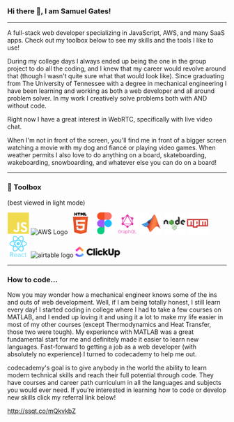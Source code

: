 ### Hi there 👋, I am Samuel Gates!

---

A full-stack web developer specializing in JavaScript, AWS, and many SaaS apps. Check out my toolbox below to see my skills and the tools I like to use! 

During my college days I always ended up being the one in the group project to do all the coding, and I knew that my career would revolve around that (though I wasn't quite sure what that would look like). Since graduating from The University of Tennessee with a degree in mechanical engineering I have been learning and working as both a web developer and all around problem solver. In my work I creatively solve problems both with AND without code. 

Right now I have a great interest in WebRTC, specifically with live video chat. 

When I'm not in front of the screen, you'll find me in front of a bigger screen watching a movie with my dog and fiancé or playing video games. When weather permits I also love to do anything on a board, skateboarding, wakeboarding, snowboarding, and whatever else you can do on a board!

---

### 🧰 Toolbox 
(best viewed in light mode)

<img src="https://github.com/devicons/devicon/blob/master/icons/javascript/javascript-plain.svg" alt="JavaScript logo" width="50" height="50" /> <img src="https://upload.wikimedia.org/wikipedia/commons/9/93/Amazon_Web_Services_Logo.svg" alt="AWS Logo" width="50" height="50" /> <img src="https://github.com/devicons/devicon/blob/master/icons/html5/html5-original-wordmark.svg" alt="html5 logo" height="50" width="50" /> <img src="https://github.com/devicons/devicon/blob/master/icons/figma/figma-original.svg" alt="Figma logo" height="50" width="50" /> <img src="https://github.com/devicons/devicon/blob/master/icons/graphql/graphql-plain-wordmark.svg" alt="GraphQL logo" height="50" width="50" /> <img src="https://github.com/devicons/devicon/blob/master/icons/matlab/matlab-original.svg" alt="Matlab logo" height="50" width="50" /> <img src="https://github.com/devicons/devicon/blob/master/icons/nodejs/nodejs-original-wordmark.svg" alt="node.js logo" height="50" width="50" /> <img src="https://github.com/devicons/devicon/blob/master/icons/npm/npm-original-wordmark.svg" alt="npm logo" height="50" width="50" /> <img src="https://github.com/devicons/devicon/blob/master/icons/react/react-original-wordmark.svg" alt="React logo" height="50" width="50" /> <img src="https://upload.wikimedia.org/wikipedia/commons/4/4b/Airtable_Logo.svg" alt="airtable logo" height="25"  /> <img src="https://github.com/sam-gates/sam-gates/blob/main/logo-color.svg" alt="ClickUp logo" height="25" />

---

### How to code...

Now you may wonder how a mechanical engineer knows some of the ins and outs of web development. Well, if I am being totally honest, I still learn every day! I started coding in college where I had to take a few courses on MATLAB, and I ended up loving it and using it a lot to make my life easier in most of my other courses (except Thermodynamics and Heat Transfer, those two were tough). My experience with MATLAB was a great fundamental start for me and definitely made it easier to learn new languages. Fast-forward to getting a job as a web developer (with absolutely no experience) I turned to codecademy to help me out. 

codecademy's goal is to give anybody in the world the ability to learn modern technical skills and reach their full potential through code. They have courses and career path curriculum in all the languages and subjects you would ever need. If you’re interested in learning how to code or develop new skills click my referral link below!

http://ssqt.co/mQkvkbZ
